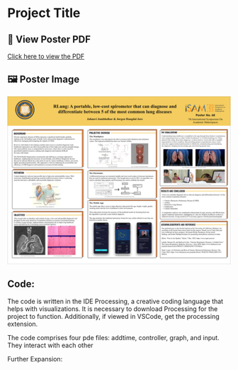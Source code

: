 
# Project Title

## 📄 View Poster PDF
[Click here to view the PDF](ISAM-2023-Student-Poster-rlung_FINAL.pdf)

## 🖼️ Poster Image
![rLung Poster](rLung_Poster.png)

## Code:
The code is written in the IDE Processing, a creative coding language that helps with visualizations. It is necessary to download Processing for the project to function. Additionally, if viewed in VSCode, get the processing extension.

The code comprises four pde files: addtime, controller, graph, and input. They interact with each other

Further Expansion:





